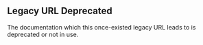 ## Legacy URL Deprecated

The documentation which this once-existed legacy URL leads to is deprecated or not in use.